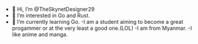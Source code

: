 - 👋 Hi, I’m @TheSkynetDesigner29
- 👀 I’m interested in Go and Rust.
- 🌱 I’m currently learning Go.
-I am a student aiming to become a great progammer or at the very least a good one.(LOL)
-I am from Myanmar.
-I like anime and manga.


<!---
TheSkynetDesigner29/TheSkynetDesigner29 is a ✨ special ✨ repository because its `README.md` (this file) appears on your GitHub profile.
You can click the Preview link to take a look at your changes.
--->
